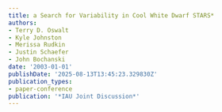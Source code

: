 ```yaml
---
title: a Search for Variability in Cool White Dwarf STARS*
authors:
- Terry D. Oswalt
- Kyle Johnston
- Merissa Rudkin
- Justin Schaefer
- John Bochanski
date: '2003-01-01'
publishDate: '2025-08-13T13:45:23.329830Z'
publication_types:
- paper-conference
publication: '*IAU Joint Discussion*'
---
```

